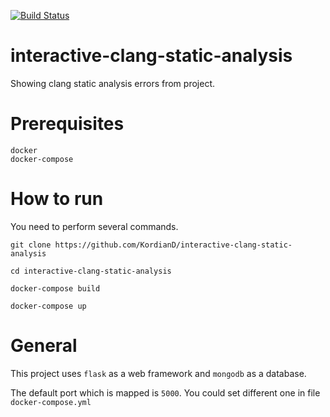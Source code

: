 [![Build Status](https://travis-ci.org/KordianD/interactive-clang-static-analysis.svg?branch=master)](https://travis-ci.com/KordianD/interactive-clang-static-analysis)

# interactive-clang-static-analysis
Showing clang static analysis errors from project.

# Prerequisites
    docker
    docker-compose

# How to run
You need to perform several commands.

    git clone https://github.com/KordianD/interactive-clang-static-analysis

    cd interactive-clang-static-analysis

    docker-compose build

    docker-compose up
    
# General 

This project uses `flask` as a web framework and `mongodb` as a database.

The default port which is mapped is `5000`. You could set different one in file `docker-compose.yml`